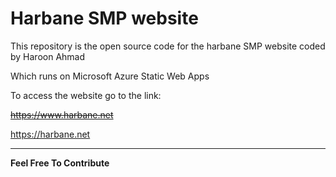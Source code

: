 # Harbane SMP website

This repository is the open source code for the harbane SMP website coded by Haroon Ahmad

Which runs on Microsoft Azure Static Web Apps

To access the website go to the link: 

~~https://www.harbane.net~~

https://harbane.net

- - - - - - - - - - - - -
**Feel Free To Contribute**

